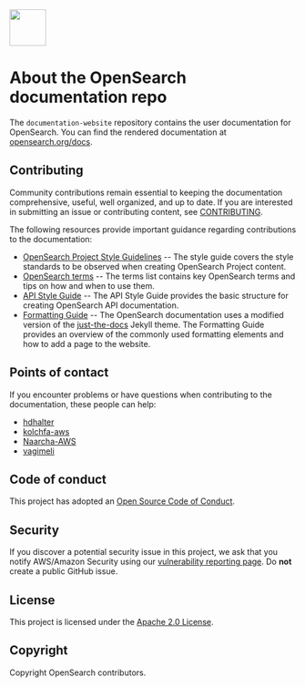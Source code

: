 <img src="https://opensearch.org/assets/img/opensearch-logo-themed.svg" height="64px">

# About the OpenSearch documentation repo

The `documentation-website` repository contains the user documentation for OpenSearch. You can find the rendered documentation at [opensearch.org/docs](https://opensearch.org/docs).

## Contributing

Community contributions remain essential to keeping the documentation comprehensive, useful, well organized, and up to date. If you are interested in submitting an issue or contributing content, see [CONTRIBUTING](CONTRIBUTING.md).

The following resources provide important guidance regarding contributions to the documentation:

- [OpenSearch Project Style Guidelines](STYLE_GUIDE.md) -- The style guide covers the style standards to be observed when creating OpenSearch Project content.
- [OpenSearch terms](TERMS.md) -- The terms list contains key OpenSearch terms and tips on how and when to use them.
- [API Style Guide](API_STYLE_GUIDE.md) -- The API Style Guide provides the basic structure for creating OpenSearch API documentation.
- [Formatting Guide](FORMATTING_GUIDE.md) -- The OpenSearch documentation uses a modified version of the [just-the-docs](https://github.com/pmarsceill/just-the-docs) Jekyll theme. The Formatting Guide provides an overview of the commonly used formatting elements and how to add a page to the website.

## Points of contact

If you encounter problems or have questions when contributing to the documentation, these people can help:

- [hdhalter](https://github.com/hdhalter)
- [kolchfa-aws](https://github.com/kolchfa-aws)
- [Naarcha-AWS](https://github.com/Naarcha-AWS)
- [vagimeli](https://github.com/vagimeli)

## Code of conduct

This project has adopted an [Open Source Code of Conduct](https://opensearch.org/codeofconduct.html).

## Security

If you discover a potential security issue in this project, we ask that you notify AWS/Amazon Security using our [vulnerability reporting page](http://aws.amazon.com/security/vulnerability-reporting/). Do **not** create a public GitHub issue.

## License

This project is licensed under the [Apache 2.0 License](LICENSE).

## Copyright

Copyright OpenSearch contributors.
